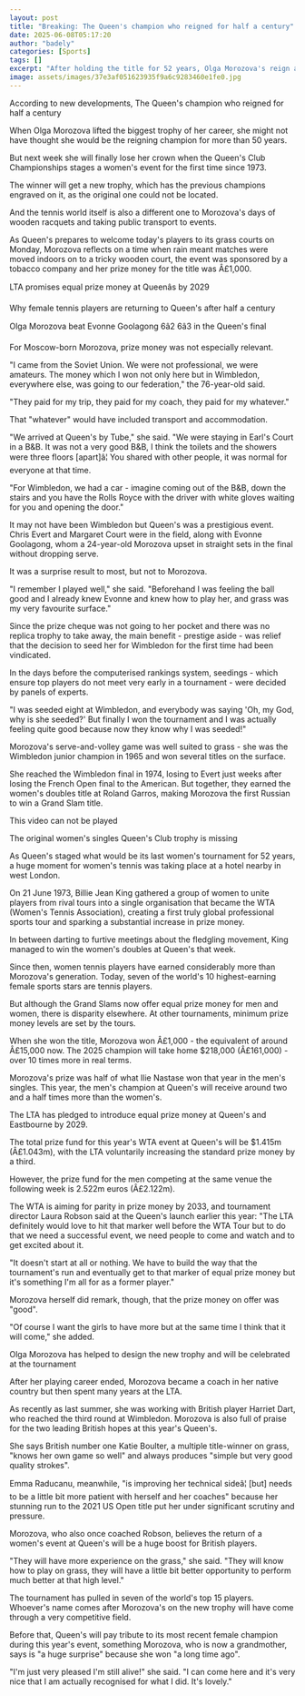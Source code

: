 ```yaml
---
layout: post
title: "Breaking: The Queen's champion who reigned for half a century"
date: 2025-06-08T05:17:20
author: "badely"
categories: [Sports]
tags: []
excerpt: "After holding the title for 52 years, Olga Morozova's reign as Queen's women's singles champion is about to come to an end."
image: assets/images/37e3af051623935f9a6c9283460e1fe0.jpg
---
```


According to new developments, The Queen's champion who reigned for half a century

When Olga Morozova lifted the biggest trophy of her career, she might not have thought she would be the reigning champion for more than 50 years.

But next week she will finally lose her crown when the Queen's Club Championships stages a women's event for the first time since 1973.

The winner will get a new trophy, which has the previous champions engraved on it, as the original one could not be located.

And the tennis world itself is also a different one to Morozova's days of wooden racquets and taking public transport to events.

As Queen's prepares to welcome today's players to its grass courts on Monday, Morozova reflects on a time when rain meant matches were moved indoors on to a tricky wooden court, the event was sponsored by a tobacco company and her prize money for the title was Â£1,000.

LTA promises equal prize money at Queenâs by 2029

Why female tennis players are returning to Queen's after half a century

Olga Morozova beat Evonne Goolagong 6â2 6â3 in the Queen's final

For Moscow-born Morozova, prize money was not especially relevant.

"I came from the Soviet Union. We were not professional, we were amateurs. The money which I won not only here but in Wimbledon, everywhere else, was going to our federation," the 76-year-old said.

"They paid for my trip, they paid for my coach, they paid for my whatever."

That "whatever" would have included transport and accommodation.

"We arrived at Queen's by Tube," she said. "We were staying in Earl's Court in a B&B. It was not a very good B&B, I think the toilets and the showers were three floors [apart]â¦ You shared with other people, it was normal for everyone at that time.

"For Wimbledon, we had a car - imagine coming out of the B&B, down the stairs and you have the Rolls Royce with the driver with white gloves waiting for you and opening the door."

It may not have been Wimbledon but Queen's was a prestigious event. Chris Evert and Margaret Court were in the field, along with Evonne Goolagong, whom a 24-year-old Morozova upset in straight sets in the final without dropping serve.

It was a surprise result to most, but not to Morozova.

"I remember I played well," she said. "Beforehand I was feeling the ball good and I already knew Evonne and knew how to play her, and grass was my very favourite surface."

Since the prize cheque was not going to her pocket and there was no replica trophy to take away, the main benefit - prestige aside - was relief that the decision to seed her for Wimbledon for the first time had been vindicated.

In the days before the computerised rankings system, seedings - which ensure top players do not meet very early in a tournament - were decided by panels of experts.

"I was seeded eight at Wimbledon, and everybody was saying 'Oh, my God, why is she seeded?' But finally I won the tournament and I was actually feeling quite good because now they know why I was seeded!"

Morozova's serve-and-volley game was well suited to grass - she was the Wimbledon junior champion in 1965 and won several titles on the surface.

She reached the Wimbledon final in 1974, losing to Evert just weeks after losing the French Open final to the American. But together, they earned the women's doubles title at Roland Garros, making Morozova the first Russian to win a Grand Slam title.

This video can not be played

The original women's singles Queen's Club trophy is missing

As Queen's staged what would be its last women's tournament for 52 years, a huge moment for women's tennis was taking place at a hotel nearby in west London.

On 21 June 1973, Billie Jean King gathered a group of women to unite players from rival tours into a single organisation that became the WTA (Women's Tennis Association), creating a first truly global professional sports tour and sparking a substantial increase in prize money.

In between darting to furtive meetings about the fledgling movement, King managed to win the women's doubles at Queen's that week.

Since then, women tennis players have earned considerably more than Morozova's generation. Today, seven of the world's 10 highest-earning female sports stars are tennis players.

But although the Grand Slams now offer equal prize money for men and women, there is disparity elsewhere. At other tournaments, minimum prize money levels are set by the tours.

When she won the title, Morozova won Â£1,000 - the equivalent of around Â£15,000 now. The 2025 champion will take home $218,000 (Â£161,000) - over 10 times more in real terms.

Morozova's prize was half of what Ilie Nastase won that year in the men's singles. This year, the men's champion at Queen's will receive around two and a half times more than the women's.

The LTA has pledged to introduce equal prize money at Queen's and Eastbourne by 2029.

The total prize fund for this year's WTA event at Queen's will be $1.415m (Â£1.043m), with the LTA voluntarily increasing the standard prize money by a third.

However, the prize fund for the men competing at the same venue the following week is 2.522m euros (Â£2.122m).

The WTA is aiming for parity in prize money by 2033, and tournament director Laura Robson said at the Queen's launch earlier this year: "The LTA definitely would love to hit that marker well before the WTA Tour but to do that we need a successful event, we need people to come and watch and to get excited about it.

"It doesn't start at all or nothing. We have to build the way that the tournament's run and eventually get to that marker of equal prize money but it's something I'm all for as a former player."

Morozova herself did remark, though, that the prize money on offer was "good".

"Of course I want the girls to have more but at the same time I think that it will come," she added.

Olga Morozova has helped to design the new trophy and will be celebrated at the tournament

After her playing career ended, Morozova became a coach in her native country but then spent many years at the LTA.

As recently as last summer, she was working with British player Harriet Dart, who reached the third round at Wimbledon. Morozova is also full of praise for the two leading British hopes at this year's Queen's.

She says British number one Katie Boulter, a multiple title-winner on grass, "knows her own game so well" and always produces "simple but very good quality strokes".

Emma Raducanu, meanwhile, "is improving her technical sideâ¦ [but] needs to be a little bit more patient with herself and her coaches" because her stunning run to the 2021 US Open title put her under significant scrutiny and pressure.

Morozova, who also once coached Robson, believes the return of a women's event at Queen's will be a huge boost for British players.

"They will have more experience on the grass," she said. "They will know how to play on grass, they will have a little bit better opportunity to perform much better at that high level."

The tournament has pulled in seven of the world's top 15 players. Whoever's name comes after Morozova's on the new trophy will have come through a very competitive field.

Before that, Queen's will pay tribute to its most recent female champion during this year's event, something Morozova, who is now a grandmother, says is "a huge surprise" because she won "a long time ago".

"I'm just very pleased I'm still alive!" she said. "I can come here and it's very nice that I am actually recognised for what I did. It's lovely."


